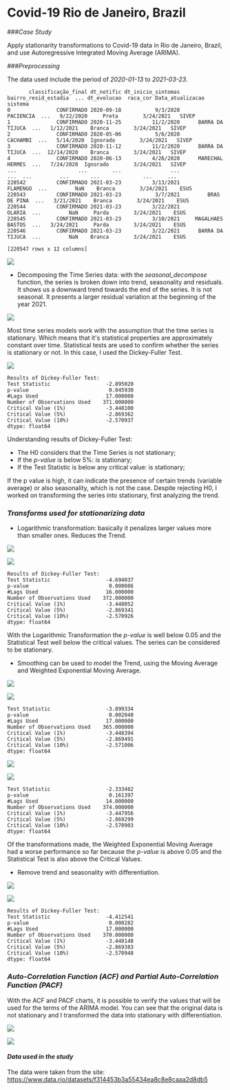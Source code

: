 # Covid-19 Rio de Janeiro, Brazil

###_Case Study_

Apply stationarity transformations to Covid-19 data in Rio de Janeiro, Brazil, and use Autoregressive Integrated Moving Average (ARIMA).

###_Preprocessing_

The data used include the period of _2020-01-13_ to _2021-03-23_.
```
       classificação_final dt_notific dt_inicio_sintomas bairro_resid_estadia  ... dt_evolucao  raca_cor Data_atualizacao sistema
0               CONFIRMADO 2020-09-18           9/3/2020            PACIENCIA  ...   9/22/2020     Preta        3/24/2021   SIVEP 
1               CONFIRMADO 2020-11-25          11/2/2020      BARRA DA TIJUCA  ...   1/12/2021    Branca        3/24/2021   SIVEP 
2               CONFIRMADO 2020-05-06           5/6/2020             CACHAMBI  ...   5/14/2020  Ignorado        3/24/2021   SIVEP 
3               CONFIRMADO 2020-11-12          11/2/2020      BARRA DA TIJUCA  ...  12/14/2020    Branca        3/24/2021   SIVEP 
4               CONFIRMADO 2020-06-13          4/26/2020      MARECHAL HERMES  ...   7/24/2020  Ignorado        3/24/2021   SIVEP 
...                    ...        ...                ...                  ...  ...         ...       ...              ...     ... 
220542          CONFIRMADO 2021-03-23          3/13/2021             FLAMENGO  ...         NaN    Branca        3/24/2021    ESUS 
220543          CONFIRMADO 2021-03-23           3/7/2021         BRAS DE PINA  ...   3/21/2021    Branca        3/24/2021    ESUS 
220544          CONFIRMADO 2021-03-23          3/22/2021               OLARIA  ...         NaN     Parda        3/24/2021    ESUS 
220545          CONFIRMADO 2021-03-23          3/10/2021     MAGALHAES BASTOS  ...   3/24/2021     Parda        3/24/2021    ESUS 
220546          CONFIRMADO 2021-03-23          3/22/2021      BARRA DA TIJUCA  ...         NaN    Branca        3/24/2021    ESUS 

[220547 rows x 12 columns]
```
![](/Charts/CasesPlot.png)

- Decomposing the Time Series data: with the _seasonal_decompose_ function, the series is broken down into trend, seasonality and residuals. It shows us a downward trend towards the end of the series. It is not seasonal. It presents a larger residual variation at the beginning of the year 2021.

![](/Charts/SeasonalDecompose_ts.png)

Most time series models work with the assumption that the time series is stationary. Which means that it's statistical properties are approximately constant over time. Statistical tests are used to confirm whether the series is stationary or not. In this case, I used the Dickey-Fuller Test.

![](/Charts/TestStationarity_1.png)

```
Results of Dickey-Fuller Test:
Test Statistic                  -2.895020
p-value                          0.045930
#Lags Used                      17.000000
Number of Observations Used    371.000000
Critical Value (1%)             -3.448100
Critical Value (5%)             -2.869362
Critical Value (10%)            -2.570937
dtype: float64
```

Understanding results of Dickey-Fuller Test:
- The H0 considers that the Time Series is not stationary;
- If the _p-value_ is below 5%: is stationary;
- If the Test Statistic is below any critical value: is stationary;

If the p value is high, it can indicate the presence of certain trends (variable average) or also seasonality, which is not the case. Despite rejecting H0, I worked on transforming the series into stationary, first analyzing the trend.

### _Transforms used for stationarizing data_

- Logarithmic transformation: basically it penalizes larger values more than smaller ones. Reduces the Trend.

![](/Charts/LogarithmicTransformation.png)

![](/Charts/TestStationarity2_Log.png)

```
Results of Dickey-Fuller Test:
Test Statistic                  -4.694037
p-value                          0.000086
#Lags Used                      16.000000
Number of Observations Used    372.000000
Critical Value (1%)             -3.448052
Critical Value (5%)             -2.869341
Critical Value (10%)            -2.570926
dtype: float64
```
With the Logarithmic Transformation the _p-value_ is well below 0.05 and the Statistical Test well below the critical values. The series can be considered to be stationary. 

- Smoothing can be used to model the Trend, using the Moving Average and Weighted Exponential Moving Average.

![](/Charts/SmoothingMovingAverage.png)

![](/Charts/TestStationarity3_Moving_Avg.png)

```
Test Statistic                  -3.899334
p-value                          0.002040
#Lags Used                      17.000000
Number of Observations Used    365.000000
Critical Value (1%)             -3.448394
Critical Value (5%)             -2.869491
Critical Value (10%)            -2.571006
dtype: float64
```

![](/Charts/SmoothingWEMA.png)

![](/Charts/TestStationarity4_WEMA.png)

```
Test Statistic                  -2.333482
p-value                          0.161397
#Lags Used                      14.000000
Number of Observations Used    374.000000
Critical Value (1%)             -3.447956
Critical Value (5%)             -2.869299
Critical Value (10%)            -2.570903
dtype: float64
```
Of the transformations made, the Weighted Exponential Moving Average had a worse performance so far because the _p-value_ is above 0.05 and the Statistical Test is also above the Critical Values.

- Remove trend and seasonality with differentiation.

![](/Charts/Differentiation.png)

![](/Charts/TestStationarity5_Diff.png)

```
Results of Dickey-Fuller Test:
Test Statistic                  -4.412541
p-value                          0.000282
#Lags Used                      17.000000
Number of Observations Used    370.000000
Critical Value (1%)             -3.448148
Critical Value (5%)             -2.869383
Critical Value (10%)            -2.570948
dtype: float64
```

### _Auto-Correlation Function (ACF) and Partial Auto-Correlation Function (PACF)_

With the ACF and PACF charts, it is possible to verify the values that will be used for the terms of the ARIMA model. You can see that the original data is not stationary and I transformed the data into stationary with differentiation.

![](/Charts/ACF.png)

![](/Charts/PACF.png)


#### _Data used in the study_

The data were taken from the site: https://www.data.rio/datasets/f314453b3a55434ea8c8e8caaa2d8db5







